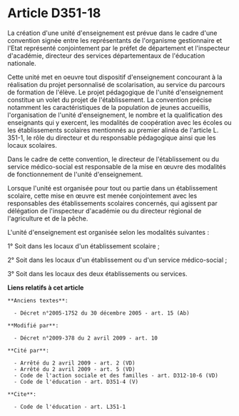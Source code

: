 # Article D351-18

La création d'une unité d'enseignement est prévue dans le cadre d'une convention signée entre les représentants de
l'organisme gestionnaire et l'Etat représenté conjointement par le préfet de département et l'inspecteur d'académie,
directeur des services départementaux de l'éducation nationale. 

Cette unité met en oeuvre tout dispositif d'enseignement concourant à la réalisation du projet personnalisé de scolarisation,
au service du parcours de formation de l'élève. Le projet pédagogique de l'unité d'enseignement constitue un volet du projet
de l'établissement. La convention précise notamment les caractéristiques de la population de jeunes accueillis,
l'organisation de l'unité d'enseignement, le nombre et la qualification des enseignants qui y exercent, les modalités de
coopération avec les écoles ou les établissements scolaires mentionnés au premier alinéa de l'article L. 351-1, le rôle du
directeur et du responsable pédagogique ainsi que les locaux scolaires. 

Dans le cadre de cette convention, le directeur de l'établissement ou du service médico-social est responsable de la mise en
œuvre des modalités de fonctionnement de l'unité d'enseignement. 

Lorsque l'unité est organisée pour tout ou partie dans un établissement scolaire, cette mise en œuvre est menée conjointement
avec les responsables des établissements scolaires concernés, qui agissent par délégation de l'inspecteur d'académie ou du
directeur régional de l'agriculture et de la pêche.

L'unité d'enseignement est organisée selon les modalités suivantes : 

1° Soit dans les locaux d'un établissement scolaire ; 

2° Soit dans les locaux d'un établissement ou d'un service médico-social ; 

3° Soit dans les locaux des deux établissements ou services.

**Liens relatifs à cet article**

	**Anciens textes**:

	  - Décret n°2005-1752 du 30 décembre 2005 - art. 15 (Ab)

	**Modifié par**:

	  - Décret n°2009-378 du 2 avril 2009 - art. 10

	**Cité par**:

	  - Arrêté du 2 avril 2009 - art. 2 (VD)
	  - Arrêté du 2 avril 2009 - art. 5 (VD)
	  - Code de l'action sociale et des familles - art. D312-10-6 (VD)
	  - Code de l'éducation - art. D351-4 (V)

	**Cite**:

	  - Code de l'éducation - art. L351-1
